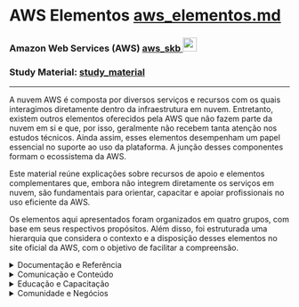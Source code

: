 # AWS Elementos <a href="./aws_elementos.md">aws_elementos.md</a>

### Amazon Web Services (AWS) <a href="../">aws_skb   <img src="https://cdn.jsdelivr.net/gh/devicons/devicon@latest/icons/amazonwebservices/amazonwebservices-original-wordmark.svg" alt="aws" width="auto" height="25"></a>
### Study Material: <a href="../study_material/">study_material</a>

---

A nuvem AWS é composta por diversos serviços e recursos com os quais interagimos diretamente dentro da infraestrutura em nuvem. Entretanto, existem outros elementos oferecidos pela AWS que não fazem parte da nuvem em si e que, por isso, geralmente não recebem tanta atenção nos estudos técnicos. Ainda assim, esses elementos desempenham um papel essencial no suporte ao uso da plataforma. A junção desses componentes formam o ecossistema da AWS.

Este material reúne explicações sobre recursos de apoio e elementos complementares que, embora não integrem diretamente os serviços em nuvem, são fundamentais para orientar, capacitar e apoiar profissionais no uso eficiente da AWS.

Os elementos aqui apresentados foram organizados em quatro grupos, com base em seus respectivos propósitos. Além disso, foi estruturada uma hierarquia que considera o contexto e a disposição desses elementos no site oficial da AWS, com o objetivo de facilitar a compreensão.

<details><summary>Documentação e Referência</summary>
  <ul>
    <li><a href="https://aws.amazon.com/pt/aup/"><strong>AWS Acceptable Use Policy (AUP)</strong></a>: É um conjunto de diretrizes que define o uso aceitável dos serviços da AWS, proibindo atividades ilegais, prejudiciais ou disruptivas. Ela busca proteger a integridade da plataforma, garantindo que os usuários cumpram as leis e padrões de segurança.</li>
    <li><details><summary><a href="https://docs.aws.amazon.com/"><strong>AWS Documentation</strong></a>: É uma coleção abrangente de guias, tutoriais, artigos e referências técnicas fornecida pela Amazon Web Services (AWS), projetada para ajudar desenvolvedores e administradores a entender e utilizar os serviços da AWS. Ela oferece recursos detalhados sobre como configurar, gerenciar e otimizar as soluções na plataforma.</summary>
      <ul>
        <li><a href="https://docs.aws.amazon.com/glossary/latest/reference/glos-chap.html"><strong>AWS Glossary</strong></a>: É uma coleção de definições e explicações dos termos técnicos e conceitos utilizados na AWS, fornecendo uma referência para entender a terminologia e os serviços da plataforma. Ele serve como uma fonte útil para esclarecer o significado de termos usados em documentação, treinamentos e implementações na AWS.</li>
      </ul></details>
    </li>
    <li><a href="https://aws.amazon.com/free/"><strong>AWS Free Tier</strong></a>: É uma oferta da AWS que proporciona acesso gratuito a uma seleção de serviços e recursos limitados por um período inicial, permitindo que novos usuários explorem e experimentem a plataforma sem custos. Ele inclui tanto ofertas gratuitas de 12 meses quanto ofertas sempre gratuitas, dependendo do serviço.</li>
    <li><details><summary><a href="https://aws.amazon.com/getting-started/"><strong>AWS Getting Started Resource Center</strong></a>: É um portal da AWS que reúne recursos, tutoriais e orientações passo a passo para ajudar iniciantes a começar a usar os serviços da AWS. Ele oferece materiais organizados por casos de uso, níveis de experiência e produtos.</summary>
        <ul>
            <li><details><summary><a href="https://aws.amazon.com/architecture/"><strong>AWS Architecture Center</strong></a>: É um recurso da Amazon Web Services que oferece diagramas de referência, soluções arquitetônicas validadas e práticas recomendadas para projetar e operar aplicações na nuvem. Ele inclui orientações do AWS Well-Architected Framework, ajudando arquitetos de soluções a criar infraestruturas seguras, de alto desempenho e eficientes.</summary>
                <ul>
                    <li><a href="https://aws.amazon.com/architecture/icons/"><strong>AWS Architecture Icons</strong></a>: É um conjunto oficial de ícones visuais fornecidos pela AWS para representar serviços, recursos e componentes em diagramas de arquitetura. Ele é amplamente utilizado para criar representações consistentes e padronizadas de soluções na nuvem.</li>
                    <li><a href="https://aws.amazon.com/blogs/architecture/"><strong>AWS Architecture Blog</strong></a>: É um blog oficial da AWS que compartilha boas práticas, padrões de arquitetura, casos de uso e orientações técnicas para projetar soluções na nuvem. Ele é voltado principalmente para arquitetos de soluções, desenvolvedores e engenheiros.</li>
                    <li><a href="https://aws.amazon.com/architecture/reference-architecture-diagrams/"><strong>AWS Reference Architecture Diagrams</strong></a>: É um conjunto de diagramas prontos fornecidos pela AWS que ilustram arquiteturas de referência para diferentes cenários e soluções na nuvem. Esses diagramas ajudam a entender e implementar boas práticas de arquitetura usando os serviços da AWS.</li>
                    <li><details><summary><a href="https://aws.amazon.com/solutions/"><strong>AWS Solutions Library</strong></a>: É uma coleção de soluções arquitetônicas criadas pela AWS para resolver desafios técnicos comuns, com base nas melhores práticas da nuvem. Ela inclui implementações de soluções prontas, diagramas de referência e aceleração de projetos para ajudar na construção de workloads na AWS.</summary>
                        <ul>
                            <li><a href="https://aws.amazon.com/solutions/case-studies/"><strong>AWS Customer Success Stories</strong></a>: É uma coleção de casos de sucesso que destacam como empresas e organizações de diferentes setores utilizam a AWS para alcançar seus objetivos, resolver desafios e inovar. Essas histórias mostram exemplos práticos de como os clientes aplicam os serviços da AWS para gerar valor e crescimento.</li>
                        </ul></details>
                    </li>
                </ul></details>
            </li>
            <li><details><summary><a href="https://aws.amazon.com/developer/"><strong>AWS Developer Center</strong></a>: É um hub central de recursos para desenvolvedores que utilizam a AWS, oferecendo tutoriais, ferramentas, exemplos de código, SDKs e acesso a comunidades técnicas. Ele foi criado para facilitar o aprendizado, desenvolvimento e implantação de aplicações na nuvem da AWS.</summary>
                <ul>
                    <li><a href="https://aws.amazon.com/developer/tools/"><strong>AWS Tools & SDK</strong></a>: É uma coleção de ferramentas e recursos oferecidos pela AWS para ajudar desenvolvedores e profissionais de TI a criar, implantar e gerenciar aplicações de forma eficiente na nuvem. Ele inclui SDKs, CLI, frameworks, IDE toolkits e plugins de automação.</li>
                    <li><a href="https://aws.amazon.com/builders-library/"><strong>The Amazon Builders' Library</strong></a>: É um acervo de artigos técnicos escritos por engenheiros da Amazon que compartilham práticas recomendadas, padrões de arquitetura e lições aprendidas no desenvolvimento de sistemas distribuídos em larga escala. É voltado para desenvolvedores e arquitetos que desejam entender como a Amazon projeta e opera seus serviços.</li>
                </ul></details>
            </li>
            <li><a href="https://aws.amazon.com/it-pro/"><strong>AWS IT Pro Center</strong></a>: É um hub de recursos criado para profissionais de TI que estão começando ou expandindo seu uso da AWS, oferecendo guias, vídeos, estudos de caso e melhores práticas. Ele ajuda a entender como migrar, operar e otimizar workloads na nuvem de forma prática e acessível.</li>
            <li><a href="https://aws.amazon.com/getting-started/cloud-essentials/"><strong>AWS Cloud Essentials</strong></a>: É um conjunto de recursos introdutórios que oferece uma visão geral dos conceitos fundamentais da computação em nuvem e dos principais serviços da AWS. Ele é ideal para quem está começando sua jornada na nuvem e busca entender os princípios básicos de uso da plataforma.</li>
            <li><a href="https://aws.amazon.com/whitepapers/"><strong>AWS Whitepapers & Guides</strong></a>: É uma coleção de documentos técnicos elaborados por especialistas da AWS que abordam boas práticas, estratégias de arquitetura, segurança, migração, entre outros temas. Esses materiais auxiliam profissionais e organizações a planejar, projetar e operar soluções eficazes na nuvem da AWS.</li>
      </ul></details>
    </li>
    <li><a href="https://aws.amazon.com/resources/analyst-reports/"><strong>AWS in Analyst Research</strong></a>: O AWS in Analyst Research é uma seção que fornece pesquisas e relatórios de analistas do setor sobre a AWS, ajudando a entender como a plataforma se posiciona em comparação com outras soluções no mercado e seu impacto no setor de tecnologia.</li>
    <li><details><summary><a href="https://aws.amazon.com/legal/">AWS Legal</a>: É a seção do site da AWS que oferece informações sobre os termos e condições legais que regem o uso dos serviços da plataforma, incluindo contratos, políticas de privacidade e termos de serviço. Ele também fornece recursos relacionados a conformidade legal, licenciamento e outros aspectos jurídicos importantes para os clientes. >>>>>> COMPLETAR</summary>
        <ul>
            <li><a href="https://aws.amazon.com/legal/">AWS Legal</a>: >>>>>> COMPLETAR</li>
        </ul></details>
    </li>
    <li><a href="https://aws.amazon.com/pt/prescriptive-guidance/"><strong>AWS Prescriptive Guidance</strong></a>: É um conjunto de práticas recomendadas, estratégias e padrões criados por especialistas da AWS para ajudar a planejar, projetar e implementar soluções eficientes na nuvem. Ele fornece orientações detalhadas para acelerar migrações, modernizações e outras iniciativas específicas de transformação digital.</li>
    <li><a href="https://aws.amazon.com/privacy/"><strong>AWS Privacy Notice</strong></a>: É um documento que descreve como a Amazon Web Services coleta, usa, armazena e compartilha informações pessoais dos usuários, fornecendo detalhes sobre as práticas de privacidade e segurança de dados da AWS. Ele também aborda os direitos dos usuários em relação aos seus dados e como esses dados são protegidos na plataforma.</li>
    <li><a href="https://aws.amazon.com/faqs/"><strong>AWS Product and Technical FAQs</strong></a>: O AWS Product and Technical FAQs é uma seção que fornece respostas detalhadas às perguntas frequentes sobre os produtos e serviços da AWS, abordando aspectos técnicos, de implementação e uso dos recursos da plataforma. Ele serve como uma fonte de esclarecimento para ajudar os usuários a resolverem dúvidas comuns e a entender melhor os produtos da AWS.</li>
  </ul>
</details>



<details>
  <summary>Comunicação e Conteúdo</summary>
  <ul>
    <li><a href="https://aws.amazon.com/blogs/">AWS Blog</a>: É uma plataforma oficial da Amazon Web Services que fornece atualizações, artigos, tutoriais e boas práticas sobre os produtos e serviços da AWS. Ele oferece informações sobre novos lançamentos, casos de uso e inovações na nuvem, ajudando desenvolvedores e profissionais de TI a ficarem atualizados sobre as soluções da AWS.</li>
    <li><a href="https://www.amazon.jobs/content/en/teams/amazon-web-services">AWS Careers</a>: É a seção do site da AWS dedicada a oportunidades de emprego, onde os candidatos podem explorar vagas disponíveis, aprender sobre a cultura da empresa e se candidatar a posições em diversas áreas da AWS. Ele fornece informações sobre o trabalho na AWS, benefícios e desenvolvimento profissional para futuros colaboradores.</li>
    <li><a href="https://aws.amazon.com/contact-us/">AWS Contact</a>: O AWS Contact é um serviço que permite aos clientes entrarem em contato com a AWS para obter suporte ou assistência relacionada aos serviços da plataforma. Ele oferece diferentes formas de comunicação, como atendimento ao cliente, suporte técnico e outras opções de contato para resolver dúvidas ou problemas.</li>
    <li><details><summary><a href="https://aws.amazon.com/pt/events/">AWS Events and Webinars</a>: É o hub oficial de eventos da Amazon Web Services, reunindo conferências, workshops, webinars e sessões técnicas para ajudar profissionais a aprender, se conectar e inovar com a nuvem AWS.</summary>
        <ul>
            <li><a href="https://aws.amazon.com/pt/events/community-day/">AWS Community Days</a>: São eventos organizados por líderes das comunidades locais da AWS, com apoio da própria AWS, para compartilhar conhecimento, experiências e boas práticas sobre serviços e soluções em nuvem. Esses eventos contam com palestras técnicas, sessões práticas e networking entre profissionais e entusiastas da AWS.</li>
            <li><a href="https://aws.amazon.com/pt/government-education/nonprofits/imagine-nonprofit/">AWS Imagine for Nonprofits</a>: É uma conferência presencial organizada pela Amazon Web Services que reúne líderes de organizações sem fins lucrativos, tecnólogos e agentes de mudança dedicados a promover impacto social e ambiental. O evento oferece palestras inspiradoras, sessões interativas, workshops técnicos e oportunidades de networking, com o objetivo de explorar como a aplicação intencional da tecnologia pode acelerar mudanças positivas e inspirar ações em benefício das comunidades globais.</li>
            <li><a href="https://aws.amazon.com/pt/events/aws-innovate/">AWS Innovate</a>: É uma série de conferências virtuais gratuitas promovidas pela Amazon Web Services (AWS), projetadas para inspirar e educar clientes sobre como maximizar a inovação por meio da infraestrutura de nuvem da AWS. Esses eventos oferecem uma variedade de sessões, incluindo palestras de especialistas da AWS, demonstrações técnicas e estudos de caso de clientes, abordando tópicos como inteligência artificial generativa, modernização de aplicações e otimização de custos.</li>
            <li><a href="https://aws.amazon.com/pt/events/americas-awsomeday-2022/">AWSome Day Online Conference</a>: É um evento de treinamento online gratuito oferecido pela Amazon Web Services (AWS), projetado para iniciantes sem conhecimento prévio em computação em nuvem. Durante o evento, especialistas da AWS apresentam os principais conceitos da nuvem, serviços essenciais como computação, armazenamento, bancos de dados e redes, além de demonstrações técnicas e melhores práticas para iniciar sua jornada na AWS.</li>
            <li><a href="https://aws.amazon.com/pt/events/aws-partner-events/">AWS Partner Events</a>: São eventos organizados pela Amazon Web Services (AWS) em colaboração com seus parceiros, incluindo webinars, workshops virtuais e oportunidades de aprendizado presenciais. Esses eventos são projetados para envolver diretores de TI, desenvolvedores, profissionais e tomadores de decisão, oferecendo insights sobre serviços da AWS e soluções inovadoras desenvolvidas por parceiros.</li>
            <li><a href="https://reinvent.awsevents.com/">AWS re:Invent</a>: É a maior conferência anual da Amazon Web Services, realizada em Las Vegas, com foco em lançamentos de serviços, treinamentos, palestras técnicas e networking. É o principal evento global da AWS, reunindo profissionais, parceiros e líderes da indústria de tecnologia.</li>
            <li><details><summary><strong>AWS Summit</strong>: É uma conferência gratuita organizada pela AWS em diversas cidades ao redor do mundo, voltada para compartilhar novidades, casos de uso e boas práticas sobre a nuvem. É uma oportunidade para aprender com especialistas, participar de sessões técnicas e se conectar com a comunidade local.</summary>
                <ul>
                    <li><a href="https://aws.amazon.com/pt/events/summits/online/americas/spring/">AWS Summit Online - Américas 2025</a></li>
                    <li><a href="https://aws.amazon.com/pt/events/summits/sao-paulo/">AWS Summit São Paulo 2024</a></li>
                </ul></details>
            </li>
            <li><details><summary><a href="https://pages.awscloud.com/EMEA-field-OE-smb-tech-talks-202201-reg-event/">AWS Tech Talks</a>: São apresentações técnicas promovidas pela AWS, que podem ocorrer de forma presencial ou online, cobrindo temas variados sobre serviços e soluções da nuvem. Incluem eventos regionais, como os voltados para públicos específicos (ex: EMEA, LATAM, SMB).</summary>
                <ul>
                    <li><a href="https://aws.amazon.com/pt/events/online-tech-talks/">AWS Online Tech Talks</a>: É uma série global e gratuita de webinars virtuais oferecidos pela AWS, com foco em conteúdo técnico, demonstrações práticas e sessões de perguntas e respostas com especialistas — tudo online.</li>
                </ul></details>
            </li>
            <li><a href="https://aws.amazon.com/pt/webinars-2019/">AWS Webinars Brasil</a>: É uma série de webinars gratuitos oferecidos pela Amazon Web Services, voltados para o público brasileiro, que abordam diversos tópicos sobre soluções e serviços da AWS. Essas sessões online incluem análises técnicas, casos de sucesso de clientes, demonstrações práticas e sessões de perguntas e respostas ao vivo com especialistas da AWS. Os webinars são projetados para atender a diferentes níveis de experiência, desde iniciantes até profissionais avançados.</li>
        </ul></details>
    </li>
    <li><a href="https://aws.amazon.com/pt/about-aws/in-the-news/">AWS in the News</a>: É uma seção do site da AWS que reúne matérias, artigos e reportagens publicadas na mídia sobre a Amazon Web Services. Ela serve como um hub para acompanhar como a AWS está sendo mencionada e discutida em veículos de comunicação ao redor do mundo.</li>
    <li><a href="https://aws.amazon.com/pt/new/">AWS News</a>: É o canal oficial de divulgação de novidades, anúncios de serviços, atualizações e eventos da Amazon Web Services. Ele inclui conteúdos como postagens de blog, comunicados oficiais e destaques recentes relacionados à plataforma AWS.</li>
    <li><details><summary><a href="https://aws.amazon.com/pt/podcasts/aws-podcast/">AWS Podcast</a>: É o podcast oficial da Amazon Web Services em inglês, que apresenta novidades, entrevistas com especialistas e discussões técnicas sobre serviços e soluções na nuvem AWS. Ele é voltado para desenvolvedores, arquitetos e profissionais de TI que desejam se manter atualizados com a plataforma.</summary>
        <ul>
            <li><a href="https://aws.amazon.com/pt/podcasts/">AWS Podcast Brasil</a>: ​É o podcast oficial da Amazon Web Services no Brasil, destinado a profissionais e entusiastas de tecnologia que buscam atualizações e tendências sobre computação em nuvem. Os episódios abordam temas como inteligência artificial, big data, serverless e contêineres, com conteúdos técnicos, discussões de negócios e entrevistas sobre casos de uso.</li>
        </ul></details>
    </li>
    <li><details><summary><a href="https://press.aboutamazon.com/press-releases/">AWS Press Center</a>: É o portal oficial de imprensa da Amazon Web Services, reunindo comunicados (press releases), kits de imprensa, logos, imagens e informações institucionais da empresa. Ele serve como fonte central para jornalistas e interessados em conteúdos oficiais e atualizados sobre a AWS e outros produtos da Amazon.</summary>
        <ul>
            <li><a href="https://press.aboutamazon.com/press-releases/aws/">AWS Press Releases</a>: É a seção onde a Amazon Web Services publica seus comunicados oficiais à imprensa, anunciando novos serviços, parcerias, marcos e iniciativas estratégicas. Esses comunicados são voltados principalmente para jornalistas, investidores e o público corporativo.</li>
        </ul></details>
    </li>
  </ul>
</details>



<details>
  <summary>Educação e Capacitação</summary>
  <ul>
    <li><details><summary><a href="https://aws.amazon.com/pt/training/">AWS Training and Certification</a>: É um conjunto de programas de treinamento oferecido pela AWS para ajudar profissionais a desenvolverem habilidades e competências em soluções em nuvem, além de fornecer certificações reconhecidas no mercado para validar o conhecimento adquirido. Ele inclui cursos presenciais, online e exames de certificação em várias áreas da AWS.</summary>
        <ul>
            <li><a href="https://aws.amazon.com/pt/training/aai/">AWS Authorized Instructor Program (AAI)</a>: É um programa que certifica instrutores qualificados para oferecer treinamentos oficiais da AWS. Ele garante que os instrutores atendam aos padrões da AWS e tenham a expertise necessária para ensinar de forma eficaz as soluções e tecnologias da plataforma.</li>
            <li><details><summary><strong>AWS Badges</strong></summary>
                <ul>
                    <li><a href="https://aws.amazon.com/training/badges/">AWS Certification Digital Badges</a>: São credenciais digitais fornecidas pela AWS para reconhecer oficialmente as conquistas de certificação em sua plataforma. Essas badges digitais são compartilháveis em redes sociais, permitindo que recrutadores e gestores de contratação reconheçam suas competências.</li>
                    <li><a href="https://aws.amazon.com/training/badges/">AWS Learning Badges</a>: São credenciais digitais que atestam seu conhecimento e habilidades em tópicos específicos da AWS Cloud. Para obtê-las, é necessário se registrar no AWS Skill Builder, completar trilhas específicas e obter pontuação mínima em avaliações.</li>
                    <li><a href="https://www.credly.com/users/sign_up">Credly</a>: Plataforma digital usada pela AWS para emissão e gerenciamento das badges. Permite que usuários compartilhem suas conquistas profissionais em redes sociais.</li>
                </ul></details>
            </li>
            <li><a href="https://profile.aws.amazon.com/#/profile/details">AWS Builder ID</a>: É uma identidade digital unificada que permite aos desenvolvedores e profissionais de TI acessar diversos recursos, programas e benefícios oferecidos pela AWS. Ele facilita o gerenciamento de credenciais e o acesso a conteúdos educativos, como treinamentos, certificações e recursos de suporte.</li>
            <li><a href="https://www.aws.training/Certification/">AWS Certification</a>: É o programa oficial de certificações da AWS que valida conhecimentos e habilidades técnicas em diferentes áreas da nuvem. Oferece exames em níveis Foundational, Associate, Professional e Specialty.</li>
            <li><a href="https://www.aws.training/">AWS Classroom Training</a>: Oferece cursos presenciais ou virtuais ministrados por instrutores especializados, proporcionando aprendizado prático e interativo sobre soluções da AWS.</li>
            <li><a href="https://aws.amazon.com/pt/training/aws-cloud-institute/?nc2=sb_aci">AWS Cloud Institute</a>: Programa de treinamento virtual da AWS que prepara pessoas, mesmo sem experiência técnica, para atuarem como desenvolvedores em nuvem. Inclui cursos, laboratórios práticos e preparação para certificações.</li>
            <li><details><summary><strong>AWS Education Program</strong>: Iniciativa educacional que abrange AWS Educate, AWS Academy e AWS re/Start, voltada para estudantes, educadores e profissionais em transição de carreira.</summary>
                <ul>
                    <li><a href="https://aws.amazon.com/pt/training/awsacademy/">AWS Academy</a>: Programa para instituições de ensino superior que oferece currículo baseado em nuvem desenvolvido pela AWS. <a href="https://www.awsacademy.com/login?ec=302&startURL=%2FSiteLogin%3FstartURL%3D%252Fforums%252F">(Portal do AWS Academy)</a></li>
                    <li><a href="https://aws.amazon.com/pt/education/awseducate/">AWS Educate</a>: Programa gratuito com cursos autoguiados e laboratórios práticos para estudantes e educadores, voltado para desenvolvimento de habilidades em nuvem.
                        <ul>
                            <li><a href="https://d21vb278qqbzhv.cloudfront.net/">AWS Emerging Talent Community (ETC)</a>: Programa para alunos com 18 anos ou mais que concluíram cursos AWS, com acesso a recursos personalizados, preparação para certificações e oportunidades de networking.</li>
                        </ul>
                    </li>
                    <li><a href="https://aws.amazon.com/pt/training/restart/?nc2=sb_ep_res">AWS re/Start</a>: Programa gratuito da AWS voltado para pessoas desempregadas ou sem experiência prévia em tecnologia. Oferece treinamento técnico e apoio na inserção no mercado de trabalho.</li>
                    <li><a href="https://aws.amazon.com/pt/training/skills-centers/?nc2=sb_ep_asc">AWS Skills Centers</a>: Centros físicos interativos com aprendizado gratuito sobre computação em nuvem, experiências práticas, workshops e recursos educacionais acessíveis.</li>
                </ul></details>
            </li>
            <li><details><summary><strong>AWS Power Hour</strong>: Série de treinamentos ao vivo transmitidos na Twitch da AWS para ajudar na preparação para certificações.</summary>
                <ul>
                    <li><a href="https://pages.awscloud.com/global-traincert-twitch-power-hour-cloud-practitioner.html">AWS Power Hour: Cloud Practitioner</a></li>
                    <li><a href="https://pages.awscloud.com/GLOBAL-Traincert-other-LS-AWS-Power-Hour-Associate-Certification-2023-reg.html">AWS Power Hour: Associate Certification</a></li>
                </ul></details>
            </li>
            <li><a href="https://aws.amazon.com/training/ramp-up-guides/">AWS Ramp-Up Guides</a>: Trilhas de aprendizado estruturadas por função e nível de experiência, auxiliando na preparação para certificações AWS.</li>
            <li><details><summary><a href="https://explore.skillbuilder.aws/">AWS Skill Builder</a>: Plataforma online com cursos interativos, trilhas personalizadas e recursos para o desenvolvimento de habilidades práticas com os serviços da AWS.</summary>
                <ul>
                    <li><strong>Training Category</strong>
                        <ul>
                            <li><b>AWS Digital Training</b>: É uma coleção de cursos digitais gratuitos e sob demanda oferecidos pela AWS para desenvolver habilidades em computação em nuvem. Esses treinamentos fazem parte do AWS Skill Builder e abrangem desde conceitos básicos até tópicos avançados.
                                <ul>
                                    <li><b>AWS Digital Course</b>: Cursos digitais autoexplicativos que abordam conceitos teóricos e boas práticas sobre diferentes serviços e arquiteturas da AWS. Não possuem laboratório prático integrado.</li>
                                    <li><b>AWS Digital Course with Lab</b>: Versão mais completa dos cursos digitais, combinando teoria com laboratórios práticos executáveis diretamente no navegador, para aplicação dos conceitos aprendidos.</li>
                                </ul>
                            </li>
                            <li><a href="https://aws.amazon.com/training/digital/aws-builder-labs/">AWS Builder Labs (Self-Paced Lab)</a>: Laboratórios práticos auto-guiados onde o usuário segue instruções para executar tarefas reais em um ambiente provisionado, com foco total na prática de serviços e operações da AWS.</li>
                            <li><b>AWS Exam Preparation</b>: Materiais focados na preparação para certificações AWS, como guias de estudo, simulados e vídeos com dicas sobre os exames e domínios cobrados.</li>
                            <li><a href="https://aws.amazon.com/training/digital/aws-jam/">AWS Jam</a>: Desafios práticos baseados em cenários do mundo real. Os usuários devem resolver problemas dentro de um ambiente AWS provisionado, testando suas habilidades técnicas de forma aplicada.</li>
                            <li><b>AWS Game-Based Learning</b>: Aprendizado com base em jogos e simulações interativas, onde o progresso é obtido resolvendo problemas e avançando em missões dentro de contextos gamificados.</li>
                                <ul>
                                    <li><b>AWS Card Clash</b>: Um jogo interativo baseado em cartas que ensina conceitos da AWS de forma gamificada. É voltado para aprendizado rápido e competitivo entre jogadores.</li>
                                    <li><b>AWS Cloud Quest</b>: Uma experiência de aprendizado imersiva em formato de RPG 3D, onde o jogador completa missões práticas enquanto aprende habilidades de computação em nuvem na AWS.</li>
                                    <li><b>AWS Industry Quest</b>: Versão do AWS Cloud Quest focada em setores específicos, como saúde, finanças ou manufatura. Ensina como aplicar soluções da AWS em cenários reais dessas indústrias.</li>
                                    <li><b>AWS Simulearn</b>: Simulador de aprendizado baseado em cenários, que oferece experiências interativas e realistas para praticar decisões em ambientes da AWS. Foca em habilidades práticas e estratégicas.</li>
                                </ul>
                            <li><a href="https://aws.amazon.com/training/digital/aws-digital-classroom/">AWS Digital Classroom</a>: Cursos digitais completos que simulam o conteúdo e a experiência de uma sala de aula presencial, incluindo vídeos explicativos, apresentações, exercícios e, às vezes, demonstrações.</li>
                            <li><a href="https://aws.amazon.com/pt/training/aws-cloud-institute/">AWS Cloud Institute</a>: Programas de aprendizado estruturados em formato de “trilhas educacionais” com foco em carreiras específicas na nuvem, como Cloud Engineer ou Data Analyst. São formações mais longas, com aulas, exercícios e avaliações.</li>
                            <li><b>AWS Learning Plans</b>: É um conjunto estruturado de trilhas de aprendizagem criado pela AWS para guiar usuários em seu desenvolvimento de habilidades em nuvem, de acordo com funções ou áreas de interesse. Cada plano organiza cursos e recursos em uma sequência lógica, facilitando o progresso contínuo no aprendizado.</li>
                        </ul>
                    </li>
                </ul></details>
            </li>
            <li><a href="https://aws.amazon.com/training/teams/aws-skills-guild/">AWS Skills Guild</a>: Programa de capacitação para empresas que promove cultura de aprendizado contínuo, com foco em adoção da nuvem, oficinas práticas e desenvolvimento técnico interno.</li>
            <li><a href="https://support.aws.amazon.com/#/contacts/aws-training/">AWS Training and Certification Contact</a>: Canal oficial de suporte para dúvidas sobre treinamentos, certificações e programas educacionais da AWS.</li>
        </ul></details>
    </li>
  </ul>
</details>



<details><summary>Comunidade e Negócios</summary>
  <ul>
    <li><details><summary><a href="https://community.aws/">AWS Cloud Community</a>: É uma iniciativa da AWS voltada para reunir e engajar desenvolvedores, entusiastas e profissionais da nuvem por meio de programas como AWS Heroes, Community Builders, User Groups e Cloud Clubs. Ela promove aprendizado colaborativo, eventos técnicos e networking entre membros da comunidade AWS ao redor do mundo.</summary>
        <ul>
            <li><a href="https://community.aws/students">AWS Cloud Clubs for Students</a>: São grupos de usuários liderados por estudantes do ensino superior e aprendizes independentes com 18 anos ou mais, focados em aprender e compartilhar conhecimentos sobre computação em nuvem utilizando os serviços da AWS.
                <ul>
                    <li><a href="https://community.aws/students">AWS Cloud Club Captains</a>: São estudantes líderes que organizam e gerenciam os AWS Cloud Clubs em suas instituições de ensino, com o apoio da equipe da AWS Community. Têm acesso a benefícios como créditos da AWS, vouchers para exames de certificação, itens promocionais e oportunidades de mentoria com profissionais da AWS.</li>
                </ul>
            </li>
            <li><a href="https://aws.amazon.com/developer/community/community-builders/">AWS Community Builders</a>: Programa que oferece suporte técnico, visibilidade e recursos para pessoas apaixonadas por compartilhar conhecimentos sobre AWS.</li>
            <li><a href="https://aws.amazon.com/pt/developer/community/heroes/">AWS Heroes</a>: Programa global que reconhece especialistas e líderes influentes da comunidade que compartilham conhecimento sobre AWS por meio de blogs, palestras, vídeos, código aberto e envolvimento comunitário.</li>
            <li><a href="https://aws.amazon.com/developer/community/usergroups/">AWS User Group</a>: Comunidades locais de usuários da AWS que se reúnem para trocar experiências, aprender boas práticas e discutir soluções em nuvem.</li>
            <li>AWS Community re:Invent re:Caps: Eventos organizados por grupos comunitários da AWS com o objetivo de compartilhar e discutir os principais anúncios e atualizações do AWS re:Invent.</li>
            <li><strong>AWS Meetup</strong>: Encontros presenciais ou online organizados por comunidades locais, como os AWS User Groups, com o objetivo de promover networking, troca de experiências e aprendizado sobre AWS.</li>
        </ul></details>
    </li>
    <li><a href="https://aws-experience.com/amer/">AWS Experience</a>: Plataforma online com eventos, workshops e conteúdos sob demanda voltados para diferentes públicos e regiões. Inclui iniciativas como o AWS Connected Community.</li>
    <li><details><summary><strong>AWS for Small Business (SMB)</strong>: Iniciativa da AWS voltada para pequenas empresas, oferecendo recursos, guias, treinamentos e soluções personalizadas para adoção da nuvem e crescimento dos negócios.</summary>
        <ul>
            <li>AWS Rapid Ramp Credits: Programa que oferece créditos promocionais para ajudar startups e pequenas empresas a acelerarem o uso da nuvem.</li>
            <li><a href="https://aws.amazon.com/pt/smart-business/">AWS Smart Business Hub (SMB)</a>: Portal da AWS dedicado a SMBs, com soluções em nuvem, recursos educacionais e suporte.
                <ul>
                    <li><a href="https://aws-experience.com/amer/smb/">AWS Connected Community</a>: Iniciativa que oferece conteúdo, eventos e suporte personalizados para pequenas e médias empresas acelerarem sua jornada na nuvem.</li>
                </ul>
            </li>
        </ul></details>
    </li>
    <li><a href="https://aws.amazon.com/startups">AWS for Startups (AWS Activate)</a>: Programa da AWS que oferece recursos, suporte técnico e créditos em nuvem para ajudar startups a crescerem e se desenvolverem rapidamente, aproveitando a infraestrutura da AWS.</li>
    <li><a href="https://aws.amazon.com/partners/marketing/sponsorships/">AWS Global Sponsorship Program</a>: Iniciativa que oferece a parceiros, clientes e marcas a oportunidade de patrocinar eventos e programas globais, conectando-os com mais de um milhão de clientes e prospects da AWS anualmente.</li>
    <li><a href="https://iq.aws.amazon.com/">AWS IQ; AWS Expert Help</a>: Serviço que conecta clientes da AWS a especialistas qualificados, como freelancers ou consultores de parceiros da AWS, para execução de projetos relacionados à nuvem.</li>
    <li><details><summary><a href="https://aws.amazon.com/marketplace/">AWS Marketplace</a>: É uma loja digital onde clientes da AWS podem encontrar, comprar e implantar softwares e serviços de terceiros que são executados na nuvem da AWS. Ele facilita a aquisição de soluções comerciais e técnicas validadas pela AWS.</summary>
        <ul>
            <li><a href="https://aws.amazon.com/marketplace/partners/channel-programs">AWS Marketplace Channel</a>: É a plataforma que permite aos parceiros da AWS distribuir e vender suas soluções diretamente aos clientes da AWS por meio de canais específicos, facilitando a interação e comercialização de software e serviços. Ele faz parte do AWS Marketplace, mas foca na parte de canais de vendas e distribuição.</li>
        </ul></details>
    </li>
    <li><details><summary><a href="https://aws.amazon.com/partners/">AWS Partner Network (APN)</a>: Rede global de parceiros da AWS que oferecem serviços e soluções em nuvem com base na plataforma AWS. <a href="https://partnercentral.awspartner.com/partnercentral2/s/login">Portal do AWS Partner Network (APN)</a></summary>
        <ul>
            <li><details><summary><a href="https://aws.amazon.com/partners/">AWS Partner</a>: Refere-se a empresas e organizações que se tornam parceiras da AWS para oferecer soluções e serviços em nuvem, como consultorias, ISVs (Independent Software Vendors) e integradores de sistemas.</summary>
                <ul>
                    <li><a href="https://aws.amazon.com/pt/partners/">AWS Consulting Partners</a>: Empresas certificadas pela AWS Partner Network (APN) que oferecem consultoria, suporte e serviços especializados para ajudar clientes a projetar, migrar e operar cargas de trabalho na AWS.</li>
                    <li><a href="https://aws.amazon.com/pt/partners/">AWS Technology Partners</a>: Empresas que desenvolvem software, ferramentas e soluções que rodam na AWS ou se integram aos seus serviços.</li>
                </ul></details>
            </li>
            <li><a href="https://partnercentral.awspartner.com/partnercentral2/s/login">AWS Partner Central</a>: Plataforma online que fornece aos parceiros da AWS acesso a recursos, ferramentas e suporte para gerenciar sua parceria.</li>
            <li><a href="https://aws.amazon.com/pt/events/aws-partner-events/">AWS Partner Events</a>: Eventos organizados pela AWS em colaboração com parceiros, como webinars, workshops e encontros presenciais.</li>
            <li><a href="https://aws.amazon.com/blogs/apn/">AWS Partner Network Blog (APN Blog)</a>: Blog com histórias de sucesso, melhores práticas e atualizações relevantes para parceiros da AWS.</li>
            <li><a href="https://www.apn-portal.com/knowledgebase/">AWS Partner Network Knowledge Base</a>: Repositório com artigos, guias e respostas a perguntas frequentes para parceiros da AWS.</li>
            <li><a href="https://partners.awscloud.com/communication-preferences.html">AWS Partner Newsletter</a>: Publicação periódica com atualizações sobre serviços, eventos e iniciativas da AWS.</li>
            <li><a href="https://partners.amazonaws.com/">AWS Partner Solutions Finder (PSF)</a>: Plataforma para localizar parceiros da AWS com base em especializações e soluções oferecidas.</li>
            <li><details><summary><a href="https://aws.amazon.com/partners/training/">AWS Partner Training and Certification</a>: Cursos e certificações para ajudar parceiros a melhorar suas habilidades técnicas e comerciais.</summary>
                <ul>
                    <li><a href="https://www.aws.training/PartnerTraining">AWS Partner Training (APN Partner Training)</a>: Treinamentos técnicos e comerciais para parceiros da AWS, disponíveis no AWS Skill Builder.</li>
                    <li><a href="https://aws.amazon.com/partners/training/certification/">AWS Partner Certification</a>: Certificações específicas para parceiros, validando habilidades e conhecimentos em soluções da AWS.</li>
                    <li><a href="https://aws.amazon.com/partners/training/partner-course-schedule/">AWS Partner Course Schedule</a>: Calendário de cursos de treinamento disponíveis para parceiros da AWS.</li>
                    <li><a href="https://aws.amazon.com/partners/training/aws-partner-learning-plans/">AWS Partner Learning Plan</a>: Guias estruturados de aprendizado com caminhos claros de cursos e treinamentos.</li>
                    <li><a href="https://aws.amazon.com/partners/training/partnercast/">AWS PartnerCast Webinars</a>: Webinars interativos gratuitos e biblioteca de treinamentos sob demanda para parceiros.</li>
                    <li><a href="https://pages.awscloud.com/GLOBAL-partner-STR-AWS-TRAINCERT-Partner-Training-Contact-Us-2023-reg.html">AWS Partner Training and Certification Support</a>: Suporte para questões relacionadas a treinamentos, certificações e recursos educativos.</li>
                </ul></details>
            </li>
            <li><details><summary><a href="https://aws.amazon.com/partners/paths/">AWS Partner Paths</a>: Estrutura que acelera o engajamento de parceiros com a AWS com caminhos específicos por tipo de serviço.</summary>
                <ul>
                    <li><strong>AWS Software Partner Paths</strong>
                        <ul>
                            <li><a href="https://aws.amazon.com/partners/foundational-technical-review/">AWS Foundational Technical Review (FTR)</a>: Processo para identificar e corrigir riscos em softwares dos parceiros com base no AWS Well-Architected Framework.</li>
                        </ul>
                    </li>
                    <li><strong>Hardware Path</strong>
                        <ul>
                            <li><a href="https://aws.amazon.com/partners/programs/dqp/">AWS Device Qualification Program (DQP)</a>: Programa que qualifica dispositivos IoT para garantir compatibilidade com a AWS.</li>
                        </ul>
                    </li>
                    <li><strong>Services Path</strong>
                        <ul>
                            <li><a href="https://aws.amazon.com/partners/services-tiers/">AWS Services Partner Tiers</a>: Classificação dos parceiros em Registered, Advanced e Premier, com base em experiência e sucesso.</li>
                        </ul>
                    </li>
                    <li><strong>Distribution Path</strong>
                        <ul>
                            <li><a href="https://aws.amazon.com/partners/programs/distribution-distributors/">AWS Authorized Distributor</a>: Empresas autorizadas a revender e distribuir produtos e serviços da AWS.</li>
                        </ul>
                    </li>
                    <li><strong>Training Path</strong>
                        <ul>
                            <li><a href="https://aws.amazon.com/partners/training-partner-program/">AWS Training Partner Program</a>: Rede global de parceiros autorizados a oferecer treinamentos e certificações da AWS.</li>
                        </ul>
                    </li>
                </ul></details>
            </li>
            <li><details><summary><a href="https://aws.amazon.com/webinars/partner-webinars/">AWS Partner Programs</a>: Conjunto de iniciativas e recursos oferecidos pela AWS para apoiar seus parceiros no desenvolvimento de soluções baseadas em nuvem.</summary>
                <ul>
                    <li><details><summary><b>AWS Business Outcome Solutions Programs<b>: Programas voltados para parceiros que oferecem soluções orientadas a resultados de negócios específicos, ajudando os clientes a alcançar metas estratégicas usando serviços da AWS.</summary>
                        <ul>
                            <li><a href="https://aws.amazon.com/partners/business-outcomes/">AWS Business Outcomes Xcelerator Program</a>: Programa projetado para ajudar parceiros da AWS a alinhar suas soluções com os resultados de negócios desejados pelos clientes, oferecendo ferramentas e frameworks para acelerar a geração de valor.</li>
                            <li><a href="https://awspartnermatchmakingevents2025.splashthat.com/">AWS Partner Matchmaking Events</a>: Eventos promovidos pela AWS que conectam parceiros entre si ou com clientes em potencial, promovendo networking estratégico e colaborações comerciais dentro do ecossistema da nuvem.</li>
                        </ul></details>
                    </li>
                    <li><details><summary><b>AWS Managed Services Programs<b>: Iniciativas que reconhecem parceiros especializados em fornecer serviços gerenciados proativos e contínuos para workloads na AWS, garantindo eficiência operacional e otimização contínua.</summary>
                        <ul>
                            <li><a href="https://aws.amazon.com/pt/partners/programs/msp/">AWS Managed Services Build Workshop</a>: Workshop colaborativo que ajuda parceiros a desenvolverem e estruturarem sua própria prática de serviços gerenciados na AWS, com base nas melhores práticas operacionais da nuvem.</li>
                            <li><a href="https://aws.amazon.com/pt/partners/programs/msp/">AWS Managed Service Provider Program (MSP Program)</a>: É um programa que certifica parceiros da AWS especializados em fornecer serviços gerenciados, como monitoramento, automação, segurança e otimização de ambientes em nuvem. Esses provedores ajudam clientes a modernizar suas operações, reduzindo custos e aumentando a eficiência na AWS.</li>
                        </ul></details>
                    </li>
                    <li><details><summary><b>AWS Reseller Programs<b>: Programas destinados a parceiros autorizados a revender serviços da AWS, frequentemente combinando consultoria, suporte e faturamento consolidado aos clientes.</summary>
                        <ul>
                            <li><a href="https://aws.amazon.com/marketplace/features/cpprivateoffers">AWS Channel Partner Private Offers (CPPO)</a>: Permite que parceiros de canal ofereçam produtos de software com preços personalizados no AWS Marketplace, criando ofertas privadas específicas para seus clientes.</li>
                            <li><a href="https://aws.amazon.com/partners/programs/solution-provider/">AWS Solution Provider Program</a>: Programa para parceiros que desejam revender serviços da AWS junto com serviços gerenciados, suporte e faturamento consolidado, permitindo entregar uma solução completa ao cliente.</li>
                            <li><a href="https://aws.amazon.com/marketplace/features/cpprivateoffers">Resell with AWS Distributors</a>: Programa que permite a parceiros revenderem serviços da AWS por meio de distribuidores autorizados, facilitando o acesso ao ecossistema AWS mesmo para empresas que ainda não têm relacionamento direto com a Amazon.</li>
                        </ul></details>
                    </li>
                    <li><details><summary><b>AWS Services Programs<b>: Conjunto de programas que destaca parceiros com expertise técnica comprovada em áreas específicas de serviços da AWS, como migração, dados, segurança e mais.</summary>
                        <ul>
                            <li><b>AWS Customer Engagement Incentive</b>: Incentivo financeiro oferecido aos parceiros que se envolvem ativamente no ciclo de vendas com clientes, ajudando na adoção de soluções AWS e impulsionando resultados comerciais.</li>
                            <li><a href="https://aws.amazon.com/migration-acceleration-program/">AWS Migration Acceleration Program</a>: Programa que fornece ferramentas, treinamentos e incentivos financeiros para ajudar clientes e parceiros a migrarem workloads para a AWS de forma eficiente, segura e econômica.</li>
                            <li><a href="https://partner-resources.awscloud.com/small-business-partner">AWS Small Business Acceleration Initiative</a>: Iniciativa voltada para apoiar pequenos parceiros de negócios, oferecendo recursos, capacitação e benefícios comerciais para acelerar seu crescimento no ecossistema AWS.</li>
                        </ul></details>
                    </li>
                    <li><details><summary><b>AWS Technology Solutions Programs<b>: Programas que reconhecem e capacitam parceiros que desenvolvem soluções tecnológicas (como software e appliances) integradas à AWS, ajudando clientes a acelerar sua jornada na nuvem.</summary>
                        <ul>
                            <li><a href="https://aws.amazon.com/partners/programs/well-architected/">AWS Well-Architected Partner Program</a>: Reconhece parceiros que demonstram expertise na aplicação das práticas recomendadas do AWS Well-Architected Framework para criar soluções seguras, resilientes, eficientes e otimizadas na nuvem.</li>
                            <li><a href="https://aws.amazon.com/partners/programs/saas-factory/">AWS SaaS Factory Program</a>: Oferece suporte técnico e comercial para ISVs (Independent Software Vendors) que desejam criar, migrar ou otimizar aplicações no modelo SaaS na AWS, incluindo orientação sobre arquitetura e go-to-market.</li>
                            <li><b>AWS Marketplace List & Sell Program</b>: Permite que parceiros publiquem e vendam seus softwares e serviços diretamente no AWS Marketplace, alcançando clientes globalmente e simplificando o processo de compra e implantação.</li>
                            <li><a href="https://aws.amazon.com/partners/programs/isv-workload-migration/">AWS ISV Workload Migration Program</a>: Ajuda ISVs a migrarem workloads de clientes para a AWS, fornecendo suporte técnico, ferramentas e incentivos para acelerar essa transição.</li>
                            <li><a href="https://aws.amazon.com/partners/programs/isv-accelerate/">AWS ISV Accelerate</a>: Programa co-sell que conecta ISVs com a equipe de vendas da AWS para aumentar a visibilidade e impulsionar vendas conjuntas de soluções integradas.</li>
                            <li><a href="https://aws.amazon.com/partners/programs/global-startup/">AWS Global Startup Program</a>: Iniciativa que apoia startups em estágio de crescimento com recursos técnicos, acesso a especialistas, oportunidades de co-sell e suporte para escalar suas soluções na AWS globalmente.</li>
                            <li><a href="https://aws.amazon.com/partners/programs/dqp/">AWS Device Qualification Program (DQP)</a>: Programa que qualifica dispositivos IoT para garantir compatibilidade com a AWS.</li>
                        </ul></details>
                    </li>
                </ul></details>
            </li>
            <li><a href="https://aws.amazon.com/webinars/partner-webinars/">AWS Partner Webinars</a>: Webinars sobre produtos, serviços e soluções da AWS organizados em conjunto com parceiros.</li>
            <li><details><summary><b>AWS Public Sector Programs</b>: É um conjunto de iniciativas voltadas para parceiros que atuam com clientes do setor público, como governo, educação e organizações sem fins lucrativos. Esses programas ajudam os parceiros a desenvolver soluções específicas para esse setor e a acessar oportunidades exclusivas de colaboração e crescimento com a AWS.</summary>
                <ul>
                    <li><a href="https://aws.amazon.com/partners/programs/gsca/">Global Security & Compliance Acceleration on AWS Program</a>: Programa criado para ajudar parceiros a acelerar o desenvolvimento de soluções seguras e em conformidade com padrões globais, como GDPR e HIPAA, utilizando os recursos da AWS. Ele fornece orientação especializada, ferramentas e suporte técnico para garantir segurança e conformidade desde o início dos projetos.</li>
                    <li><a href="https://aws.amazon.com/partners/programs/partner-transformation/">AWS Partner Transformation Program</a>: Iniciativa que apoia parceiros na construção e aceleração de suas práticas em nuvem por meio de uma abordagem estruturada. O programa oferece recursos como planos de ação, workshops e suporte personalizado para transformar seus modelos de negócio com foco em AWS.</li>
                    <li><a href="https://aws.amazon.com/partners/programs/small-business/">AWS Think Big for Small Business Program</a>: Programa voltado para pequenos e médios parceiros de tecnologia (PMEs) que participam do AWS Partner Network (APN), oferecendo acesso a suporte técnico, visibilidade de mercado e oportunidades de crescimento. Ele busca impulsionar a inovação e o sucesso dessas empresas na nuvem.</li>
                </ul></details>
            </li>
            <li><details><summary><b>AWS Specializations</b>: É uma designação que reconhece parceiros da AWS com expertise comprovada em áreas técnicas específicas, setores da indústria ou casos de uso. Ele destaca os parceiros mais qualificados para ajudar clientes com necessidades especializadas na nuvem.</summary>
                <ul>
                    <li><a href="https://aws.amazon.com/partners/programs/competencies/">AWS Competency Program</a>: Reconhece parceiros da AWS que demonstram excelência técnica e sucesso comprovado com clientes em áreas específicas da indústria, soluções ou workloads. Ele ajuda os clientes a identificar parceiros altamente qualificados para suas necessidades.</li>
                    <li><a href="https://aws.amazon.com/partners/programs/service-delivery/">AWS Service Delivery Program</a>: Destaca parceiros que entregam serviços específicos da AWS com competência validada, demonstrando proficiência na entrega de soluções conforme as melhores práticas da AWS.</li>
                    <li><a href="https://aws.amazon.com/partners/programs/service-ready/">AWS Service Ready Program</a>: Identifica produtos e soluções de parceiros que já foram testados e estão prontos para uso com determinados serviços da AWS, facilitando a integração por parte dos clientes.</li>
                </ul></details>
            </li>
        </ul></details>
    </li>
    <li><details><summary><a href="https://repost.aws/en/">AWS re:Post</a>: É uma plataforma de perguntas e respostas da AWS onde a comunidade — incluindo especialistas, clientes e funcionários da AWS — colabora para resolver dúvidas técnicas sobre os serviços da nuvem. É semelhante ao Stack Overflow, mas focado exclusivamente no ecossistema AWS.</summary>
        <ul>
            <li><a href="https://repost.aws/knowledge-center/">AWS Knowledge Center</a>: É uma central de recursos online que oferece respostas para perguntas frequentes (FAQs) e soluções para problemas comuns relacionados aos serviços da AWS. Ele serve como uma base de conhecimento para ajudar os usuários a resolverem questões sem precisar abrir um caso de suporte.</li>
            <li><a href="https://repost.aws/tags/community-group">Community Groups</a>: São espaços dedicados a grupos de usuários organizados por interesses em comum, setores ou localizações geográficas. Esses grupos promovem discussões colaborativas, troca de experiências e construção de redes dentro da comunidade técnica da AWS.</li>
            <li><a href="https://repost.aws/channels/aws-support-official/">AWS re:Post Support Official</a>: É uma seção do AWS re:Post onde especialistas da AWS publicam respostas oficiais para dúvidas técnicas da comunidade. Essas respostas são verificadas e representam a posição oficial da equipe de suporte da AWS.</li>
            <li><a href="https://repost.aws/aws-trust-and-safety/">AWS Trust &amp; Safety Center</a>: É a área do AWS re:Post dedicada a orientar os usuários sobre boas práticas de segurança, conduta adequada na comunidade e como relatar abusos ou comportamentos inadequados. Ele reforça a confiança e a integridade da plataforma, promovendo um ambiente seguro e colaborativo.</li>
        </ul></details>
    </li>
  </ul>
</details>
